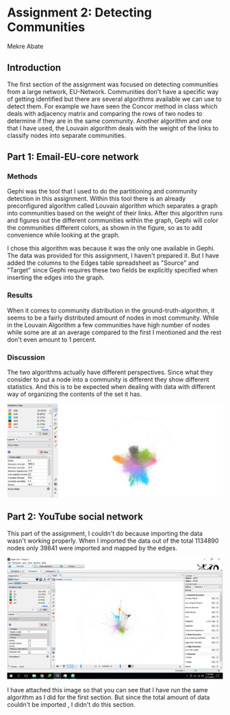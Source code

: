 # Assignment 2: Detecting Communities

Mekre Abate


## Introduction

The first section of the assignment was focused on detecting communities from a large network, EU-Network.
Communities don't have a specific way of getting identified but there are several algorithms available we can use to detect them.
For example we have seen the Concor method in class which deals with adjacency matrix and comparing the rows of two nodes to determine if they are in the same community. Another algorithm and one that I have used, the Louvain algorithm deals with the weight of the links to classify nodes into separate communities.

## Part 1: Email-EU-core network

### Methods

Gephi was the tool that I used to do the partitioning and community detection in this assignment. Within this tool there is an already preconfigured algorithm called Louvain algorithm which separates a graph into communities based on the weight of their links. After this algorithm runs and figures out the different communities within the graph, Gephi will color the communities different colors, as shown in the figure, so as to add convenience while looking at the graph.

I chose this algorithm was because it was the only one available in Gephi. The data was provided for this assignment, I haven't prepared it. But I have added the columns to the Edges table spreadsheet as "Source" and "Target" since Gephi requires these two fields be explicitly specified when inserting the edges into the graph.

### Results

When it comes to community distribution in the ground-truth-algorithm, it seems to be a fairly distributed amount of nodes in most community. While in the Louvain Algorithm a few communities have high number of nodes while some are at an average compared to the first I mentioned and the rest don't even amount to 1 percent.

### Discussion

The two algorithms actually have different perspectives. Since what they consider to put a node into a community is different they show different statistics. And this is to be expected when dealing with data with different way of organizing the contents of the set it has.   


![Graph Image](communityEU.png)


## Part 2: YouTube social network

This part of the assignment, I couldn't do because importing the data wasn't working properly. When I imported the data out of the total 1134890 nodes only 39841 were imported and mapped by the edges.

![Graph Image](youtube.png)

I have attached this image so that you can see that I have run the same algorithm as I did for the first section. But since the total amount of data couldn't be imported , I didn't do this section.
